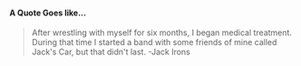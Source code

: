 #### A Quote Goes like...
> After wrestling with myself for six months, I began medical treatment. During that time I started a band with some friends of mine called Jack's Car, but that didn't last.
> -Jack Irons